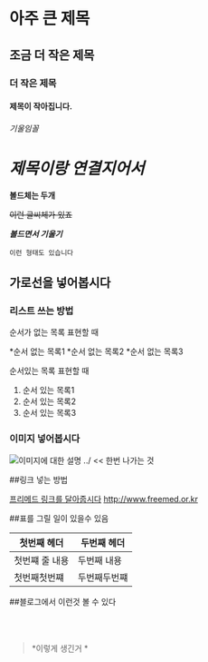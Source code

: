 # 아주 큰 제목

## 조금 더 작은 제목

### 더 작은 제목

#### 제목이 작아집니다.

*기울임꼴*

# *제목이랑 연결지어서*

**볼드체는 두개**

~~이런 글씨체가 있죠~~

***볼드면서 기울기***

`이런 형태도 있습니다`

가로선을 넣어봅시다
---

### 리스트 쓰는 방법

순서가 없는 목록 표현할 때

*순서 없는 목록1
*순서 없는 목록2
*순서 없는 목록3

순서있는 목록 표현할 때
1. 순서 있는 목록1
2. 순서 있는 목록2
3. 순서 있는 목록3

### 이미지 넣어봅시다


![이미지에 대한 설명](../sample/sample.jpg) ../ << 한번 나가는 것

##링크 넣는 방법

[프리메드 링크를 달아줍시다](http://www.freemed.or.kr)
http://www.freemed.or.kr

##표를 그릴 일이 있을수 있음

| 첫번째 헤더 | 두번째 헤더 |
|------------ | ----------- |
|첫번쨰 줄 내용|두번째 내용|
|첫번째첫번쨰| 두번째두번쨰|

##블로그에서 이런것 볼 수 있다

<br/><br/>
> *이렇게 생긴거 *



